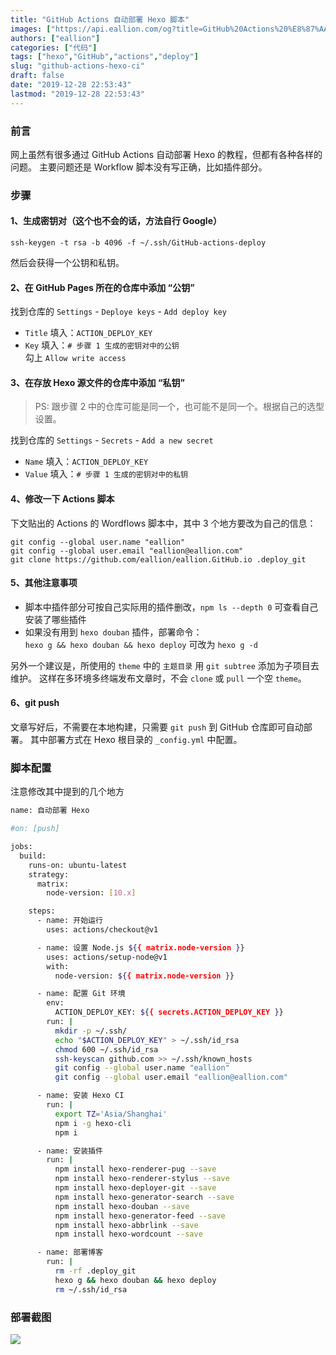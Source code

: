 ```yaml
---
title: "GitHub Actions 自动部署 Hexo 脚本"
images: ["https://api.eallion.com/og?title=GitHub%20Actions%20%E8%87%AA%E5%8A%A8%E9%83%A8%E7%BD%B2%20Hexo%20%E8%84%9A%E6%9C%AC"]
authors: ["eallion"]
categories: ["代码"]
tags: ["hexo","GitHub","actions","deploy"]
slug: "github-actions-hexo-ci"
draft: false
date: "2019-12-28 22:53:43"
lastmod: "2019-12-28 22:53:43"
---
```


### 前言

网上虽然有很多通过 GitHub Actions 自动部署 Hexo 的教程，但都有各种各样的问题。
主要问题还是 Workflow 脚本没有写正确，比如插件部分。

### 步骤

#### 1、生成密钥对（这个也不会的话，方法自行 Google）

```
ssh-keygen -t rsa -b 4096 -f ~/.ssh/GitHub-actions-deploy
```

然后会获得一个公钥和私钥。

#### 2、在 GitHub Pages 所在的仓库中添加 “公钥”

找到仓库的 `Settings` - `Deploye keys` - `Add deploy key`

- `Title` 填入：`ACTION_DEPLOY_KEY`  
- `Key` 填入：`# 步骤 1 生成的密钥对中的公钥`  
勾上 `Allow write access`

#### 3、在存放 Hexo 源文件的仓库中添加 “私钥”

> PS: 跟步骤 2 中的仓库可能是同一个，也可能不是同一个。根据自己的选型设置。

找到仓库的 `Settings` - `Secrets` - `Add a new secret`  

- `Name` 填入：`ACTION_DEPLOY_KEY`  
- `Value` 填入：`# 步骤 1 生成的密钥对中的私钥`

#### 4、修改一下 Actions 脚本

下文贴出的 Actions 的 Wordflows 脚本中，其中 3 个地方要改为自己的信息：

```
git config --global user.name "eallion"
git config --global user.email "eallion@eallion.com"
git clone https://github.com/eallion/eallion.GitHub.io .deploy_git
```

#### 5、其他注意事项

- 脚本中插件部分可按自己实际用的插件删改，`npm ls --depth 0` 可查看自己安装了哪些插件
- 如果没有用到 `hexo douban` 插件，部署命令：  
`hexo g && hexo douban && hexo deploy` 可改为 `hexo g -d`

另外一个建议是，所使用的 `theme` 中的 `主题目录` 用 `git subtree` 添加为子项目去维护。
这样在多环境多终端发布文章时，不会 `clone` 或 `pull` 一个空 `theme`。

#### 6、git push

文章写好后，不需要在本地构建，只需要 `git push` 到 GitHub 仓库即可自动部署。
其中部署方式在 Hexo 根目录的 `_config.yml` 中配置。

### 脚本配置

注意修改其中提到的几个地方

```bash
name: 自动部署 Hexo

#on: [push]

jobs:
  build:
    runs-on: ubuntu-latest
    strategy:
      matrix:
        node-version: [10.x]

    steps:
      - name: 开始运行
        uses: actions/checkout@v1

      - name: 设置 Node.js ${{ matrix.node-version }}
        uses: actions/setup-node@v1
        with:
          node-version: ${{ matrix.node-version }}

      - name: 配置 Git 环境
        env:
          ACTION_DEPLOY_KEY: ${{ secrets.ACTION_DEPLOY_KEY }}
        run: |
          mkdir -p ~/.ssh/
          echo "$ACTION_DEPLOY_KEY" > ~/.ssh/id_rsa
          chmod 600 ~/.ssh/id_rsa
          ssh-keyscan github.com >> ~/.ssh/known_hosts
          git config --global user.name "eallion"
          git config --global user.email "eallion@eallion.com"

      - name: 安装 Hexo CI
        run: |
          export TZ='Asia/Shanghai'
          npm i -g hexo-cli
          npm i

      - name: 安装插件
        run: |
          npm install hexo-renderer-pug --save
          npm install hexo-renderer-stylus --save
          npm install hexo-deployer-git --save
          npm install hexo-generator-search --save
          npm install hexo-douban --save
          npm install hexo-generator-feed --save
          npm install hexo-abbrlink --save
          npm install hexo-wordcount --save

      - name: 部署博客
        run: |
          rm -rf .deploy_git
          hexo g && hexo douban && hexo deploy
          rm ~/.ssh/id_rsa
```

### 部署截图

![](https://images.eallion.com/images/2019/12/20191228232334.png)
